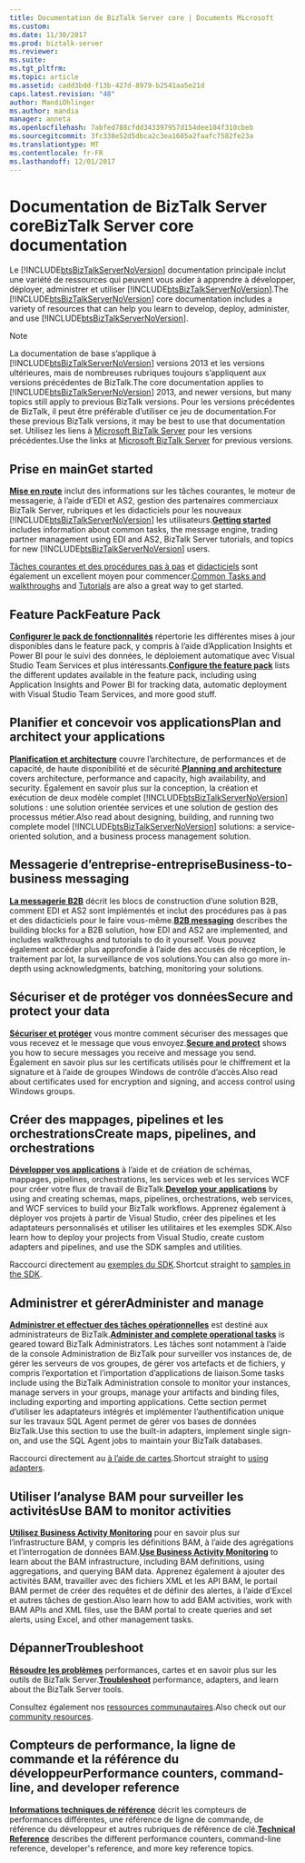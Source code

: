 ```yaml
---
title: Documentation de BizTalk Server core | Documents Microsoft
ms.custom: 
ms.date: 11/30/2017
ms.prod: biztalk-server
ms.reviewer: 
ms.suite: 
ms.tgt_pltfrm: 
ms.topic: article
ms.assetid: cadd3bdd-f13b-427d-8979-b2541aa5e21d
caps.latest.revision: "48"
author: MandiOhlinger
ms.author: mandia
manager: anneta
ms.openlocfilehash: 7abfed788cfdd343397957d154dee104f310cbeb
ms.sourcegitcommit: 3fc338e52d5dbca2c3ea1685a2faafc7582fe23a
ms.translationtype: MT
ms.contentlocale: fr-FR
ms.lasthandoff: 12/01/2017
---
```

# <a name="biztalk-server-core-documentation"></a><span data-ttu-id="332bf-102">Documentation de BizTalk Server core</span><span class="sxs-lookup"><span data-stu-id="332bf-102">BizTalk Server core documentation</span></span>
<span data-ttu-id="332bf-103">Le [!INCLUDE[btsBizTalkServerNoVersion](../includes/btsbiztalkservernoversion-md.md)] documentation principale inclut une variété de ressources qui peuvent vous aider à apprendre à développer, déployer, administrer et utiliser [!INCLUDE[btsBizTalkServerNoVersion](../includes/btsbiztalkservernoversion-md.md)].</span><span class="sxs-lookup"><span data-stu-id="332bf-103">The [!INCLUDE[btsBizTalkServerNoVersion](../includes/btsbiztalkservernoversion-md.md)] core documentation includes a variety of resources that can help you learn to develop, deploy, administer, and use [!INCLUDE[btsBizTalkServerNoVersion](../includes/btsbiztalkservernoversion-md.md)].</span></span>  

> [!NOTE] 
> <span data-ttu-id="332bf-104">La documentation de base s’applique à [!INCLUDE[btsBizTalkServerNoVersion](../includes/btsbiztalkservernoversion-md.md)] versions 2013 et les versions ultérieures, mais de nombreuses rubriques toujours s’appliquent aux versions précédentes de BizTalk.</span><span class="sxs-lookup"><span data-stu-id="332bf-104">The core documentation  applies to  [!INCLUDE[btsBizTalkServerNoVersion](../includes/btsbiztalkservernoversion-md.md)] 2013, and newer versions, but many topics still apply to previous BizTalk versions.</span></span> <span data-ttu-id="332bf-105">Pour les versions précédentes de BizTalk, il peut être préférable d’utiliser ce jeu de documentation.</span><span class="sxs-lookup"><span data-stu-id="332bf-105">For these previous BizTalk versions, it may be best to use that documentation set.</span></span> <span data-ttu-id="332bf-106">Utilisez les liens à [Microsoft BizTalk Server](https://msdn.microsoft.com/library/dd547397\(BTS.10\).aspx) pour les versions précédentes.</span><span class="sxs-lookup"><span data-stu-id="332bf-106">Use the links at [Microsoft BizTalk Server](https://msdn.microsoft.com/library/dd547397\(BTS.10\).aspx) for previous versions.</span></span>  

## <a name="get-started"></a><span data-ttu-id="332bf-107">Prise en main</span><span class="sxs-lookup"><span data-stu-id="332bf-107">Get started</span></span>
<span data-ttu-id="332bf-108">**[Mise en route](../core/getting-started-with-biztalk-server.md)**  inclut des informations sur les tâches courantes, le moteur de messagerie, à l’aide d’EDI et AS2, gestion des partenaires commerciaux BizTalk Server, rubriques et les didacticiels pour les nouveaux [!INCLUDE[btsBizTalkServerNoVersion](../includes/btsbiztalkservernoversion-md.md)] les utilisateurs.</span><span class="sxs-lookup"><span data-stu-id="332bf-108">**[Getting started](../core/getting-started-with-biztalk-server.md)** includes information about common tasks, the message engine, trading partner management using EDI and AS2, BizTalk Server tutorials, and topics for new  [!INCLUDE[btsBizTalkServerNoVersion](../includes/btsbiztalkservernoversion-md.md)] users.</span></span>
  
<span data-ttu-id="332bf-109">[Tâches courantes et des procédures pas à pas](http://msdn.microsoft.com/library/cd02757d-48c6-4ba4-b72d-02acd0b1eff1) et [didacticiels](http://msdn.microsoft.com/library/1e404aca-6e25-4189-a0cc-5e9b95194b81) sont également un excellent moyen pour commencer.</span><span class="sxs-lookup"><span data-stu-id="332bf-109">[Common Tasks and walkthroughs](http://msdn.microsoft.com/library/cd02757d-48c6-4ba4-b72d-02acd0b1eff1) and [Tutorials](http://msdn.microsoft.com/library/1e404aca-6e25-4189-a0cc-5e9b95194b81) are also a great way to get started.</span></span>

## <a name="feature-pack"></a><span data-ttu-id="332bf-110">Feature Pack</span><span class="sxs-lookup"><span data-stu-id="332bf-110">Feature Pack</span></span> 
<span data-ttu-id="332bf-111">**[Configurer le pack de fonctionnalités](../core/configure-the-feature-pack.md)**  répertorie les différentes mises à jour disponibles dans le feature pack, y compris à l’aide d’Application Insights et Power BI pour le suivi des données, le déploiement automatique avec Visual Studio Team Services et plus intéressants.</span><span class="sxs-lookup"><span data-stu-id="332bf-111">**[Configure the feature pack](../core/configure-the-feature-pack.md)** lists the different updates available in the feature pack, including using Application Insights and Power BI for tracking data, automatic deployment with Visual Studio Team Services, and more good stuff.</span></span> 
  
## <a name="plan-and-architect-your-applications"></a><span data-ttu-id="332bf-112">Planifier et concevoir vos applications</span><span class="sxs-lookup"><span data-stu-id="332bf-112">Plan and architect your applications</span></span>
<span data-ttu-id="332bf-113">**[Planification et architecture](../core/plan-and-architect-your-biztalk-server-solution.md)**  couvre l’architecture, de performances et de capacité, de haute disponibilité et de sécurité.</span><span class="sxs-lookup"><span data-stu-id="332bf-113">**[Planning and architecture](../core/plan-and-architect-your-biztalk-server-solution.md)** covers architecture, performance and capacity, high availability, and security.</span></span> <span data-ttu-id="332bf-114">Également en savoir plus sur la conception, la création et exécution de deux modèle complet [!INCLUDE[btsBizTalkServerNoVersion](../includes/btsbiztalkservernoversion-md.md)] solutions : une solution orientée services et une solution de gestion des processus métier.</span><span class="sxs-lookup"><span data-stu-id="332bf-114">Also read about designing, building, and running two complete model [!INCLUDE[btsBizTalkServerNoVersion](../includes/btsbiztalkservernoversion-md.md)] solutions: a service-oriented solution, and a business process management solution.</span></span>

## <a name="business-to-business-messaging"></a><span data-ttu-id="332bf-115">Messagerie d’entreprise-entreprise</span><span class="sxs-lookup"><span data-stu-id="332bf-115">Business-to-business messaging</span></span>
<span data-ttu-id="332bf-116">**[La messagerie B2B](../core/trading-partner-management-using-biztalk-server.md)**  décrit les blocs de construction d’une solution B2B, comment EDI et AS2 sont implémentés et inclut des procédures pas à pas et des didacticiels pour le faire vous-même.</span><span class="sxs-lookup"><span data-stu-id="332bf-116">**[B2B messaging](../core/trading-partner-management-using-biztalk-server.md)** describes the building blocks for a B2B solution, how EDI and AS2 are implemented, and includes walkthroughs and tutorials to do it yourself.</span></span> <span data-ttu-id="332bf-117">Vous pouvez également accéder plus approfondie à l’aide des accusés de réception, le traitement par lot, la surveillance de vos solutions.</span><span class="sxs-lookup"><span data-stu-id="332bf-117">You can also go more in-depth using acknowledgments, batching, monitoring your solutions.</span></span> 

## <a name="secure-and-protect-your-data"></a><span data-ttu-id="332bf-118">Sécuriser et de protéger vos données</span><span class="sxs-lookup"><span data-stu-id="332bf-118">Secure and protect your data</span></span>
<span data-ttu-id="332bf-119">**[Sécuriser et protéger](../core/secure-and-protect-your-biztalk-messages.md)**  vous montre comment sécuriser des messages que vous recevez et le message que vous envoyez.</span><span class="sxs-lookup"><span data-stu-id="332bf-119">**[Secure and protect](../core/secure-and-protect-your-biztalk-messages.md)** shows you how to secure messages you receive and message you send.</span></span> <span data-ttu-id="332bf-120">Également en savoir plus sur les certificats utilisés pour le chiffrement et la signature et à l’aide de groupes Windows de contrôle d’accès.</span><span class="sxs-lookup"><span data-stu-id="332bf-120">Also read about certificates used for encryption and signing, and access control using Windows groups.</span></span>

## <a name="create-maps-pipelines-and-orchestrations"></a><span data-ttu-id="332bf-121">Créer des mappages, pipelines et les orchestrations</span><span class="sxs-lookup"><span data-stu-id="332bf-121">Create maps, pipelines, and orchestrations</span></span>
<span data-ttu-id="332bf-122">**[Développer vos applications](../core/develop-your-biztalk-applications.md)**  à l’aide et de création de schémas, mappages, pipelines, orchestrations, les services web et les services WCF pour créer votre flux de travail de BizTalk.</span><span class="sxs-lookup"><span data-stu-id="332bf-122">**[Develop your applications](../core/develop-your-biztalk-applications.md)** by using and creating schemas, maps, pipelines, orchestrations, web services, and WCF services to build your BizTalk workflows.</span></span> <span data-ttu-id="332bf-123">Apprenez également à déployer vos projets à partir de Visual Studio, créer des pipelines et les adaptateurs personnalisés et utiliser les utilitaires et les exemples SDK.</span><span class="sxs-lookup"><span data-stu-id="332bf-123">Also learn how to deploy your projects from Visual Studio, create custom adapters and pipelines, and use the SDK samples and utilities.</span></span>
  
<span data-ttu-id="332bf-124">Raccourci directement au [exemples du SDK](../core/samples-in-the-sdk.md).</span><span class="sxs-lookup"><span data-stu-id="332bf-124">Shortcut straight to [samples in the SDK](../core/samples-in-the-sdk.md).</span></span>
  
## <a name="administer-and-manage"></a><span data-ttu-id="332bf-125">Administrer et gérer</span><span class="sxs-lookup"><span data-stu-id="332bf-125">Administer and manage</span></span>
<span data-ttu-id="332bf-126">**[Administrer et effectuer des tâches opérationnelles](../core/operational-and-administrative-tasks-in-your-biztalk-environment.md)**  est destiné aux administrateurs de BizTalk.</span><span class="sxs-lookup"><span data-stu-id="332bf-126">**[Administer and complete operational tasks](../core/operational-and-administrative-tasks-in-your-biztalk-environment.md)** is geared toward BizTalk Administrators.</span></span> <span data-ttu-id="332bf-127">Les tâches sont notamment à l’aide de la console Administration de BizTalk pour surveiller vos instances de, de gérer les serveurs de vos groupes, de gérer vos artefacts et de fichiers, y compris l’exportation et l’importation d’applications de liaison.</span><span class="sxs-lookup"><span data-stu-id="332bf-127">Some tasks include using the BizTalk Administration console to monitor your instances, manage servers in your groups, manage your artifacts and binding files, including exporting and importing applications.</span></span> <span data-ttu-id="332bf-128">Cette section permet d’utiliser les adaptateurs intégrés et implémenter l’authentification unique sur les travaux SQL Agent permet de gérer vos bases de données BizTalk.</span><span class="sxs-lookup"><span data-stu-id="332bf-128">Use this section to use the built-in adapters, implement single sign-on, and use the SQL Agent jobs to maintain your BizTalk databases.</span></span>

<span data-ttu-id="332bf-129">Raccourci directement au [à l’aide de cartes](../core/using-adapters.md).</span><span class="sxs-lookup"><span data-stu-id="332bf-129">Shortcut straight to [using adapters](../core/using-adapters.md).</span></span>

## <a name="use-bam-to-monitor-activities"></a><span data-ttu-id="332bf-130">Utiliser l’analyse BAM pour surveiller les activités</span><span class="sxs-lookup"><span data-stu-id="332bf-130">Use BAM to monitor activities</span></span>
<span data-ttu-id="332bf-131">**[Utilisez Business Activity Monitoring](../core/using-business-activity-monitoring.md)**  pour en savoir plus sur l’infrastructure BAM, y compris les définitions BAM, à l’aide des agrégations et l’interrogation de données BAM.</span><span class="sxs-lookup"><span data-stu-id="332bf-131">**[Use Business Activity Monitoring](../core/using-business-activity-monitoring.md)** to learn about the BAM infrastructure, including BAM definitions, using aggregations, and querying BAM data.</span></span> <span data-ttu-id="332bf-132">Apprenez également à ajouter des activités BAM, travailler avec des fichiers XML et les API BAM, le portail BAM permet de créer des requêtes et de définir des alertes, à l’aide d’Excel et autres tâches de gestion.</span><span class="sxs-lookup"><span data-stu-id="332bf-132">Also learn how to add BAM activities, work with BAM APIs and XML files, use the BAM portal to create queries and set alerts, using Excel, and other management tasks.</span></span>

## <a name="troubleshoot"></a><span data-ttu-id="332bf-133">Dépanner</span><span class="sxs-lookup"><span data-stu-id="332bf-133">Troubleshoot</span></span>
<span data-ttu-id="332bf-134">**[Résoudre les problèmes](../core/troubleshooting.md)**  performances, cartes et en savoir plus sur les outils de BizTalk Server.</span><span class="sxs-lookup"><span data-stu-id="332bf-134">**[Troubleshoot](../core/troubleshooting.md)** performance, adapters, and learn about the BizTalk Server tools.</span></span>

<span data-ttu-id="332bf-135">Consultez également nos [ressources communautaires](../core/community-resources5.md).</span><span class="sxs-lookup"><span data-stu-id="332bf-135">Also check out our [community resources](../core/community-resources5.md).</span></span>

## <a name="performance-counters-command-line-and-developer-reference"></a><span data-ttu-id="332bf-136">Compteurs de performance, la ligne de commande et la référence du développeur</span><span class="sxs-lookup"><span data-stu-id="332bf-136">Performance counters, command-line, and developer reference</span></span>
 
<span data-ttu-id="332bf-137">**[Informations techniques de référence](../core/technical-reference5.md)**  décrit les compteurs de performances différentes, une référence de ligne de commande, de référence du développeur et autres rubriques de référence de clé.</span><span class="sxs-lookup"><span data-stu-id="332bf-137">**[Technical Reference](../core/technical-reference5.md)** describes the different performance counters, command-line reference, developer's reference, and more key reference topics.</span></span>
